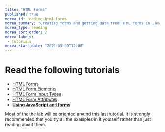 ```yaml
---
title: "HTML Forms"
published: true
morea_id: reading-html-forms
morea_summary: "Creating forms and getting data from HTML forms in Javascript"
morea_type: reading
morea_sort_order: 2
morea_labels:
 - Tutorials
morea_start_date: "2023-03-09T12:00"
---
```

# Read the following tutorials
 - [HTML Forms](https://www.w3schools.com/html/html_forms.asp)
 - [HTML Form Elements](https://www.w3schools.com/html/html_form_elements.asp)
 - [HTML Form Input Types](https://www.w3schools.com/html/html_form_input_types.asp)
 - [HTML Form Attributes](https://www.w3schools.com/html/html_form_attributes.asp)
 - **[Using JavaScript and forms](https://www.javaworld.com/article/2077176/using-javascript-and-forms.html)**

 Most of the the lab will be oriented around this last tutorial. It is strongly recommended that you try all the examples in it yourself rather than just reading about them. 




